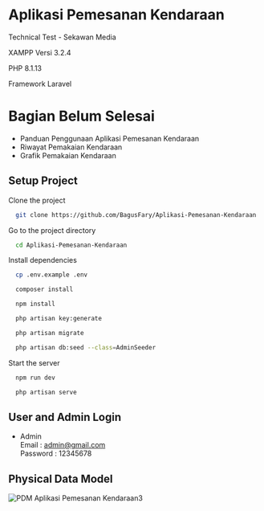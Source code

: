 
# Aplikasi Pemesanan Kendaraan

Technical Test - Sekawan Media

XAMPP Versi 3.2.4

PHP 8.1.13

Framework Laravel

# Bagian Belum Selesai
- Panduan Penggunaan Aplikasi Pemesanan Kendaraan
- Riwayat Pemakaian Kendaraan
- Grafik Pemakaian Kendaraan

## Setup Project

Clone the project

```bash
  git clone https://github.com/BagusFary/Aplikasi-Pemesanan-Kendaraan
```

Go to the project directory

```bash
  cd Aplikasi-Pemesanan-Kendaraan
```

Install dependencies

```bash
  cp .env.example .env 
```
```bash
  composer install
```
```bash
  npm install
```
```bash
  php artisan key:generate
```
```bash
  php artisan migrate
```
```bash
  php artisan db:seed --class=AdminSeeder
```
Start the server
```bash
  npm run dev
```
```bash
  php artisan serve
```



## User and Admin Login

- Admin\
Email    : admin@gmail.com\
Password : 12345678

## Physical Data Model
![PDM Aplikasi Pemesanan Kendaraan3](https://github.com/BagusFary/Aplikasi-Pemesanan-Kendaraan/assets/51037655/6e5de7ac-66f7-40dc-88c3-43f883c40a10)






